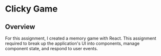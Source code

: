 # Clicky Game

## Overview

For this assignment, I created a memory game with React. This assignment  required  to break up the application's UI into components, manage component state, and respond to user events.

